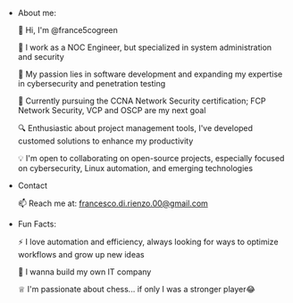 - About me:
 
  👋 Hi, I'm @france5cogreen
  
  💼 I work as a NOC Engineer, but specialized in system administration and security
  
  👀 My passion lies in software development and expanding my expertise in cybersecurity and penetration testing
  
  🌱 Currently pursuing the CCNA Network Security certification; FCP Network Security, VCP and OSCP are my next goal
  
  🔍 Enthusiastic about project management tools, I've developed customed solutions to enhance my productivity
  
  💡 I'm open to collaborating on open-source projects, especially focused on cybersecurity, Linux automation, and emerging technologies
  

- Contact
  
  📫 Reach me at: francesco.di.rienzo.00@gmail.com

- Fun Facts:
  
  ⚡ I love automation and efficiency, always looking for ways to optimize workflows and grow up new ideas
  
  🎯 I wanna build my own IT company
  
  ♕  I'm passionate about chess... if only I was a stronger player😂
  
